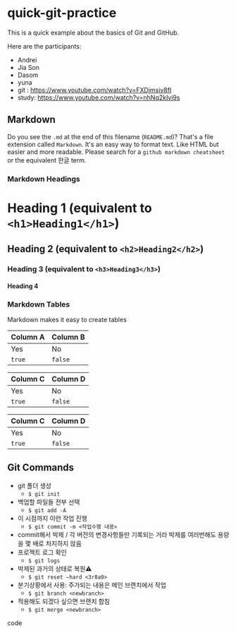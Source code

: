# quick-git-practice
This is a quick example about the basics of Git and GitHub.

Here are the participants:
 * Andrei
 * Jia Son
 * Dasom
 * yuna
 * git : https://www.youtube.com/watch?v=FXDjmsiv8fI
 * study: https://www.youtube.com/watch?v=nhNq2kIvi9s

## Markdown
Do you see the `.md` at the end of this filename (`README.md`)? That's a file extension called `Markdown`. It's an easy way to format text. Like HTML but easier and more readable. Please search for a `github markdown cheatsheet` or the equivalent 한글 term.

### Markdown Headings
# Heading 1 (equivalent to `<h1>Heading1</h1>`)
## Heading 2 (equivalent to `<h2>Heading2</h2>`)
### Heading 3 (equivalent to `<h3>Heading3</h3>`)
#### Heading 4

### Markdown Tables
Markdown makes it easy to create tables

| Column A | Column B |
|--|--|
| Yes | No |
| `true` | `false`|

| Column C | Column D |
|--|--|
| Yes | No |
| `true` | `false`|

| Column C | Column D |
|--|--|
| Yes | No |
| `true` | `false`|


## Git Commands

* git 폴더 생성
  * `$ git init`
* 백업할 파일들 전부 선택
  * `$ git add -A`
* 이 시점까지 이런 작업 진행
  * `$ git commit -m <작업수행 내용>`
* commit해서 박제 / 각 버전의 변경사항들만 기록되는 거라 박제를 여러번해도 용량을 몇 배로 차지하지 않음
* 프로젝트 로그 확인
  * `$ git logs` 
* 박제된 과거의 상태로 복원⚠️
  * `$ git reset —hard <3r8a0>`
* 분기상황에서 사용: 주가되는 내용은 메인 브랜치에서 작업
  * `$ git branch <newbranch>`
* 적용해도 되겠다 싶으면 브랜치 합침
  * `$ git merge <newbranch>`

code
